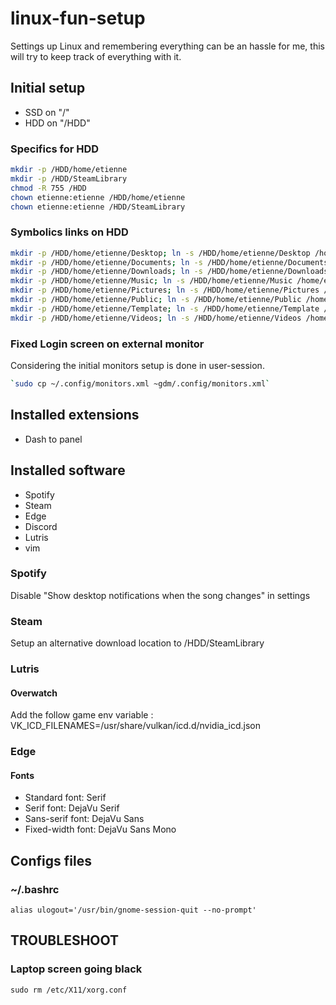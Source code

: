 # linux-fun-setup
Settings up Linux and remembering everything can be an hassle for me, this will try to keep track of everything with it. 


## Initial setup
- SSD on "/"
- HDD on "/HDD"

### Specifics for HDD
```sh
mkdir -p /HDD/home/etienne
mkdir -p /HDD/SteamLibrary
chmod -R 755 /HDD
chown etienne:etienne /HDD/home/etienne
chown etienne:etienne /HDD/SteamLibrary
```

### Symbolics links on HDD
```sh
mkdir -p /HDD/home/etienne/Desktop; ln -s /HDD/home/etienne/Desktop /home/etienne
mkdir -p /HDD/home/etienne/Documents; ln -s /HDD/home/etienne/Documents /home/etienne
mkdir -p /HDD/home/etienne/Downloads; ln -s /HDD/home/etienne/Downloads /home/etienne
mkdir -p /HDD/home/etienne/Music; ln -s /HDD/home/etienne/Music /home/etienne
mkdir -p /HDD/home/etienne/Pictures; ln -s /HDD/home/etienne/Pictures /home/etienne
mkdir -p /HDD/home/etienne/Public; ln -s /HDD/home/etienne/Public /home/etienne
mkdir -p /HDD/home/etienne/Template; ln -s /HDD/home/etienne/Template /home/etienne
mkdir -p /HDD/home/etienne/Videos; ln -s /HDD/home/etienne/Videos /home/etienne
```

### Fixed Login screen on external monitor
Considering the initial monitors setup is done in user-session.
```sh
`sudo cp ~/.config/monitors.xml ~gdm/.config/monitors.xml`
```

## Installed extensions
- Dash to panel


## Installed software
- Spotify
- Steam
- Edge
- Discord
- Lutris
- vim

### Spotify
Disable "Show desktop notifications when the song changes" in settings

### Steam
Setup an alternative download location to /HDD/SteamLibrary

### Lutris
#### Overwatch
Add the follow game env variable :
VK_ICD_FILENAMES=/usr/share/vulkan/icd.d/nvidia_icd.json


### Edge
#### Fonts
- Standard font: Serif
- Serif font: DejaVu Serif
- Sans-serif font: DejaVu Sans
- Fixed-width font: DejaVu Sans Mono


## Configs files
### ~/.bashrc
`alias ulogout='/usr/bin/gnome-session-quit --no-prompt'`

## TROUBLESHOOT
### Laptop screen going black
`sudo rm /etc/X11/xorg.conf`
